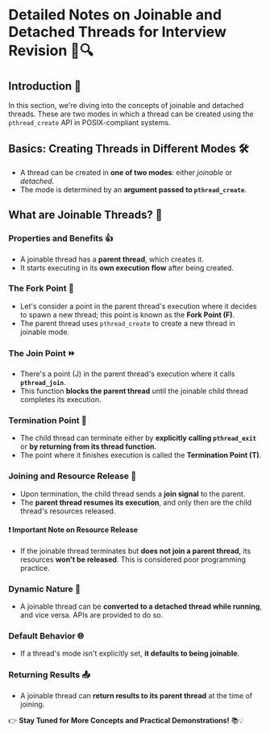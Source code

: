 # Detailed Notes on Joinable and Detached Threads for Interview Revision 📘🔍

## Introduction 🌟
In this section, we're diving into the concepts of joinable and detached threads. These are two modes in which a thread can be created using the `pthread_create` API in POSIX-compliant systems. 

## Basics: Creating Threads in Different Modes 🛠
- A thread can be created in **one of two modes**: either *joinable* or *detached*.
- The mode is determined by an **argument passed to `pthread_create`**.
  
## What are Joinable Threads? 🤔
### Properties and Benefits 👍
- A joinable thread has a **parent thread**, which creates it.
- It starts executing in its **own execution flow** after being created.
  
### The Fork Point 🍴
- Let's consider a point in the parent thread's execution where it decides to spawn a new thread; this point is known as the **Fork Point (F)**.
- The parent thread uses `pthread_create` to create a new thread in joinable mode.

### The Join Point ⏩
- There's a point (J) in the parent thread's execution where it calls **`pthread_join`**.
- This function **blocks the parent thread** until the joinable child thread completes its execution.

### Termination Point 🛑
- The child thread can terminate either by **explicitly calling `pthread_exit`** or **by returning from its thread function**.
- The point where it finishes execution is called the **Termination Point (T)**.
  
### Joining and Resource Release 🔄
- Upon termination, the child thread sends a **join signal** to the parent.
- The **parent thread resumes its execution**, and only then are the child thread's resources released.

#### ❗ Important Note on Resource Release
- If the joinable thread terminates but **does not join a parent thread**, its resources **won't be released**. This is considered poor programming practice.

### Dynamic Nature 🔄
- A joinable thread can be **converted to a detached thread while running**, and vice versa. APIs are provided to do so.

### Default Behavior 🌐
- If a thread's mode isn't explicitly set, **it defaults to being joinable**.

### Returning Results 📤
- A joinable thread can **return results to its parent thread** at the time of joining.


👉 **Stay Tuned for More Concepts and Practical Demonstrations!** 📚💡
